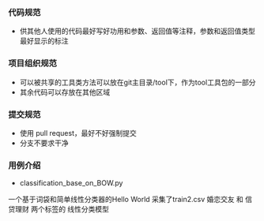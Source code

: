### 代码规范

+ 供其他人使用的代码最好写好功用和参数、返回值等注释，参数和返回值类型最好显示的标注

### 项目组织规范

+ 可以被共享的工具类方法可以放在git主目录/tool下，作为tool工具包的一部分
+ 其余代码可以存放在其他区域

### 提交规范

+ 使用 pull request，最好不好强制提交
+ 分支不要求干净

### 用例介绍

+ classification_base_on_BOW.py

一个基于词袋和简单线性分类器的Hello World
采集了train2.csv 婚恋交友 和 信贷理财 两个标签的 线性分类模型
